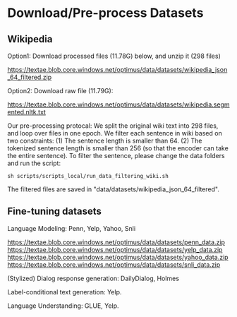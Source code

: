 # Download/Pre-process Datasets

## Wikipedia

Option1: Download processed files (11.78G) below, and unzip it (298 files)

https://textae.blob.core.windows.net/optimus/data/datasets/wikipedia_json_64_filtered.zip

Option2: Download raw file (11.79G):

https://textae.blob.core.windows.net/optimus/data/datasets/wikipedia.segmented.nltk.txt

Our pre-processing protocal: We split the original wiki text into 298 files, and loop over files in one epoch. We filter each sentence in wiki based on two constraints: (1) The sentence length is smaller than 64. (2) The tokenized sentence length is smaller than 256 (so that the encoder can take the entire sentence). To filter the sentence, please change the data folders and run the script:

    sh scripts/scripts_local/run_data_filtering_wiki.sh

The filtered files are saved in "data/datasets/wikipedia_json_64_filtered".


## Fine-tuning datasets

Language Modeling: Penn, Yelp, Yahoo, Snli

https://textae.blob.core.windows.net/optimus/data/datasets/penn_data.zip
https://textae.blob.core.windows.net/optimus/data/datasets/yelp_data.zip
https://textae.blob.core.windows.net/optimus/data/datasets/yahoo_data.zip
https://textae.blob.core.windows.net/optimus/data/datasets/snli_data.zip

(Stylized) Dialog response generation: DailyDialog, Holmes


Label-conditional text generation: Yelp.


Language Understanding: GLUE, Yelp.

